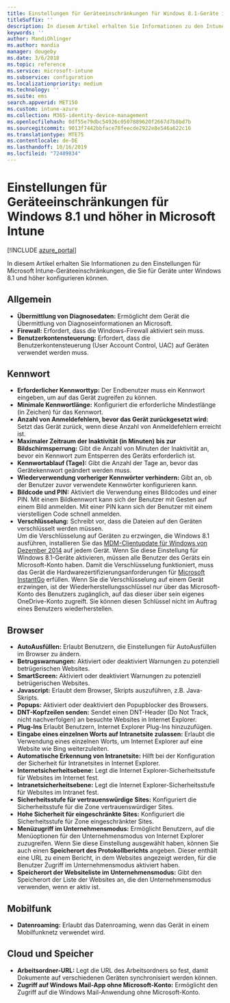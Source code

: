 ```yaml
---
title: Einstellungen für Geräteeinschränkungen für Windows 8.1-Geräte in Microsoft Intune
titleSuffix: ''
description: In diesem Artikel erhalten Sie Informationen zu den Intune-Einstellungen zur Steuerung von Geräteeinstellungen und -funktionen auf Windows 8.1-Geräten.
keywords: ''
author: MandiOhlinger
ms.author: mandia
manager: dougeby
ms.date: 3/6/2018
ms.topic: reference
ms.service: microsoft-intune
ms.subservice: configuration
ms.localizationpriority: medium
ms.technology: ''
ms.suite: ems
search.appverid: MET150
ms.custom: intune-azure
ms.collection: M365-identity-device-management
ms.openlocfilehash: 0df55e79dbc54926c0507889620f2667d7b8bd7b
ms.sourcegitcommit: 9013f7442bbface78feecde2922e8e546a622c16
ms.translationtype: MTE75
ms.contentlocale: de-DE
ms.lasthandoff: 10/16/2019
ms.locfileid: "72489834"
---
```

# <a name="microsoft-intune-windows-81-and-later-device-restriction-settings"></a>Einstellungen für Geräteeinschränkungen für Windows 8.1 und höher in Microsoft Intune

[!INCLUDE [azure_portal](../includes/azure_portal.md)]

In diesem Artikel erhalten Sie Informationen zu den Einstellungen für Microsoft Intune-Geräteeinschränkungen, die Sie für Geräte unter Windows 8.1 und höher konfigurieren können.


## <a name="general"></a>Allgemein

- **Übermittlung von Diagnosedaten:** Ermöglicht dem Gerät die Übermittlung von Diagnoseinformationen an Microsoft.
- **Firewall:** Erfordert, dass die Windows-Firewall aktiviert sein muss.
- **Benutzerkontensteuerung:** Erfordert, dass die Benutzerkontensteuerung (User Account Control, UAC) auf Geräten verwendet werden muss.

## <a name="password"></a>Kennwort
- **Erforderlicher Kennworttyp:** Der Endbenutzer muss ein Kennwort eingeben, um auf das Gerät zugreifen zu können.
- **Minimale Kennwortlänge:** Konfiguriert die erforderliche Mindestlänge (in Zeichen) für das Kennwort.
- **Anzahl von Anmeldefehlern, bevor das Gerät zurückgesetzt wird:** Setzt das Gerät zurück, wenn diese Anzahl von Anmeldefehlern erreicht ist.
- **Maximaler Zeitraum der Inaktivität (in Minuten) bis zur Bildschirmsperrung:** Gibt die Anzahl von Minuten der Inaktivität an, bevor ein Kennwort zum Entsperren des Geräts erforderlich ist.
- **Kennwortablauf (Tage):** Gibt die Anzahl der Tage an, bevor das Gerätekennwort geändert werden muss.
- **Wiederverwendung vorheriger Kennwörter verhindern:** Gibt an, ob der Benutzer zuvor verwendete Kennwörter konfigurieren kann.
- **Bildcode und PIN:** Aktiviert die Verwendung eines Bildcodes und einer PIN. Mit einem Bildkennwort kann sich der Benutzer mit Gesten auf einem Bild anmelden. Mit einer PIN kann sich der Benutzer mit einem vierstelligen Code schnell anmelden.
- **Verschlüsselung:** Schreibt vor, dass die Dateien auf den Geräten verschlüsselt werden müssen.<br>Um die Verschlüsselung auf Geräten zu erzwingen, die Windows 8.1 ausführen, installieren Sie das [MDM-Clientupdate für Windows von Dezember 2014](https://support.microsoft.com/kb/3013816) auf jedem Gerät.
Wenn Sie diese Einstellung für Windows 8.1-Geräte aktivieren, müssen alle Benutzer des Geräts ein Microsoft-Konto haben.
Damit die Verschlüsselung funktioniert, muss das Gerät die Hardwarezertifizierungsanforderungen für [Microsoft InstantGo](https://blogs.windows.com/windowsexperience/2014/06/19/instantgo-a-better-way-to-sleep/#IBHULcTfI4PokO8X.97) erfüllen.
Wenn Sie die Verschlüsselung auf einem Gerät erzwingen, ist der Wiederherstellungsschlüssel nur über das Microsoft-Konto des Benutzers zugänglich, auf das dieser über sein eigenes OneDrive-Konto zugreift. Sie können diesen Schlüssel nicht im Auftrag eines Benutzers wiederherstellen. 



## <a name="browser"></a>Browser
- **AutoAusfüllen:** Erlaubt Benutzern, die Einstellungen für AutoAusfüllen im Browser zu ändern.
- **Betrugswarnungen:** Aktiviert oder deaktiviert Warnungen zu potenziell betrügerischen Websites.
- **SmartScreen:** Aktiviert oder deaktiviert Warnungen zu potenziell betrügerischen Websites.
- **Javascript:** Erlaubt dem Browser, Skripts auszuführen, z.B. Java-Skripts.
- **Popups:** Aktiviert oder deaktiviert den Popupblocker des Browsers.
- **DNT-Kopfzeilen senden:** Sendet einen DNT-Header (Do Not Track, nicht nachverfolgen) an besuchte Websites in Internet Explorer.
- **Plug-Ins** Erlaubt Benutzern, Internet Explorer Plug-Ins hinzuzufügen.
- **Eingabe eines einzelnen Worts auf Intranetsite zulassen:** Erlaubt die Verwendung eines einzelnen Worts, um Internet Explorer auf eine Website wie Bing weiterzuleiten.
- **Automatische Erkennung von Intranetsite:** Hilft bei der Konfiguration der Sicherheit für Intranetsites in Internet Explorer.
- **Internetsicherheitsebene:** Legt die Internet Explorer-Sicherheitsstufe für Websites im Internet fest.
- **Intranetsicherheitsebene:** Legt die Internet Explorer-Sicherheitsstufe für Websites im Intranet fest.
- **Sicherheitsstufe für vertrauenswürdige Sites:** Konfiguriert die Sicherheitsstufe für die Zone vertrauenswürdiger Sites.
- **Hohe Sicherheit für eingeschränkte Sites:** Konfiguriert die Sicherheitsstufe für Zone eingeschränkter Sites.
- **Menüzugriff im Unternehmensmodus:** Ermöglicht Benutzern, auf die Menüoptionen für den Unternehmensmodus von Internet Explorer zuzugreifen.
Wenn Sie diese Einstellung ausgewählt haben, können Sie auch einen **Speicherort des Protokollberichts** angeben. Dieser enthält eine URL zu einem Bericht, in dem Websites angezeigt werden, für die Benutzer Zugriff im Unternehmensmodus aktiviert haben.
- **Speicherort der Websiteliste im Unternehmensmodus:** Gibt den Speicherort der Liste der Websites an, die den Unternehmensmodus verwenden, wenn er aktiv ist.

## <a name="cellular"></a>Mobilfunk
- **Datenroaming:** Erlaubt das Datenroaming, wenn das Gerät in einem Mobilfunknetz verwendet wird.

## <a name="cloud-and-storage"></a>Cloud und Speicher
- **Arbeitsordner-URL:** Legt die URL des Arbeitsordners so fest, damit Dokumente auf verschiedenen Geräten synchronisiert werden können.
- **Zugriff auf Windows Mail-App ohne Microsoft-Konto:** Ermöglicht den Zugriff auf die Windows Mail-Anwendung ohne Microsoft-Konto.
